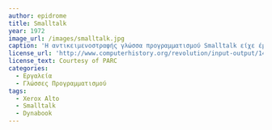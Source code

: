 ```yaml
---
author: epidrome
title: Smalltalk
year: 1972
image_url: /images/smalltalk.jpg
caption: 'Η αντικειμενοστραφής γλώσσα προγραμματισμού Smalltalk είχε έμφαση σε οντότητες υψηλού επιπέδου και στην διάδραση με τον χρήστη και έτσι διευκόλυνε την κατασκευή και τις δοκιμές του λογισμικού που τελικά οδήγησε στους πρώτους επιτυχημένους εμπορικά επιτραπέζιους υπολογιστές. Όλα τα αντικείμενα του συστήματος είναι προσβάσιμα με την λειτουργία του *class browser* η οποία επιτρέπει την άμεση μετατροπή του αντίστοιχου κώδικα, ενώ δεν υπάρχει η έννοια του αρχείου ή της εφαρμογής.'
license_url: 'http://www.computerhistory.org/revolution/input-output/14/347/1859'
license_text: Courtesy of PARC
categories:
  - Εργαλεία 
  - Γλώσσες Προγραμματισμού 
tags:
  - Xerox Alto
  - Smalltalk
  - Dynabook
---
```

